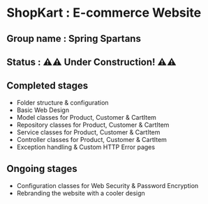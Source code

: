 # ShopKart : E-commerce Website
## Group name : Spring Spartans
## Status : ⚠⚠ Under Construction! ⚠⚠

## Completed stages
- Folder structure & configuration
- Basic Web Design
- Model classes for Product, Customer & CartItem
- Repository classes for Product, Customer & CartItem
- Service classes for Product, Customer & CartItem 
- Controller classes for Product, Customer & CartItem 
- Exception handling & Custom HTTP Error pages

## Ongoing stages
- Configuration classes for Web Security & Password Encryption
- Rebranding the website with a cooler design